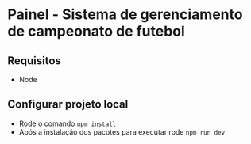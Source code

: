 # Painel - Sistema de gerenciamento de campeonato de futebol

## Requisitos
- Node
 
## Configurar projeto local
- Rode o comando `npm install`
- Após a instalação dos pacotes para executar rode `npm run dev`